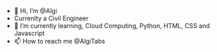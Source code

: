 - 👋 Hi, I’m @Algi
- Currenlty a Civil Engineer
- 🌱 I’m currently learning, Cloud Computing, Python, HTML, CSS and Javascript
- 📫 How to reach me @AlgiTabs

<!---
ATPIE/ATPIE is a ✨ special ✨ repository because its `README.md` (this file) appears on your GitHub profile.
You can click the Preview link to take a look at your changes.
--->
